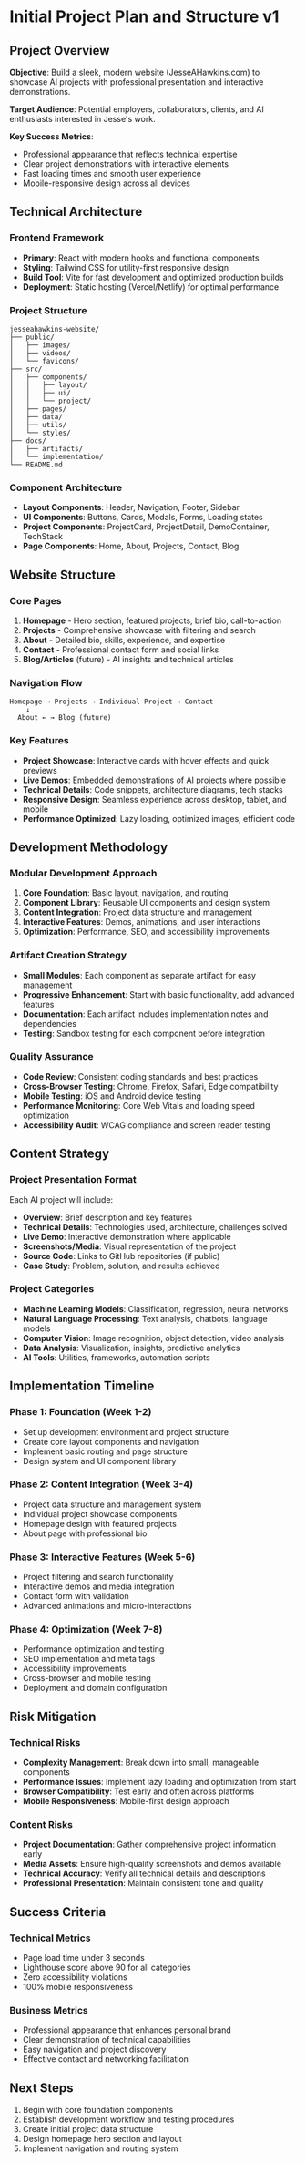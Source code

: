 # Initial Project Plan and Structure v1

## Project Overview
**Objective**: Build a sleek, modern website (JesseAHawkins.com) to showcase AI projects with professional presentation and interactive demonstrations.

**Target Audience**: Potential employers, collaborators, clients, and AI enthusiasts interested in Jesse's work.

**Key Success Metrics**: 
- Professional appearance that reflects technical expertise
- Clear project demonstrations with interactive elements
- Fast loading times and smooth user experience
- Mobile-responsive design across all devices

## Technical Architecture

### Frontend Framework
- **Primary**: React with modern hooks and functional components
- **Styling**: Tailwind CSS for utility-first responsive design
- **Build Tool**: Vite for fast development and optimized production builds
- **Deployment**: Static hosting (Vercel/Netlify) for optimal performance

### Project Structure
```
jesseahawkins-website/
├── public/
│   ├── images/
│   ├── videos/
│   └── favicons/
├── src/
│   ├── components/
│   │   ├── layout/
│   │   ├── ui/
│   │   └── project/
│   ├── pages/
│   ├── data/
│   ├── utils/
│   └── styles/
├── docs/
│   ├── artifacts/
│   └── implementation/
└── README.md
```

### Component Architecture
- **Layout Components**: Header, Navigation, Footer, Sidebar
- **UI Components**: Buttons, Cards, Modals, Forms, Loading states
- **Project Components**: ProjectCard, ProjectDetail, DemoContainer, TechStack
- **Page Components**: Home, About, Projects, Contact, Blog

## Website Structure

### Core Pages
1. **Homepage** - Hero section, featured projects, brief bio, call-to-action
2. **Projects** - Comprehensive showcase with filtering and search
3. **About** - Detailed bio, skills, experience, and expertise
4. **Contact** - Professional contact form and social links
5. **Blog/Articles** (future) - AI insights and technical articles

### Navigation Flow
```
Homepage → Projects → Individual Project → Contact
    ↓
  About ← → Blog (future)
```

### Key Features
- **Project Showcase**: Interactive cards with hover effects and quick previews
- **Live Demos**: Embedded demonstrations of AI projects where possible
- **Technical Details**: Code snippets, architecture diagrams, tech stacks
- **Responsive Design**: Seamless experience across desktop, tablet, and mobile
- **Performance Optimized**: Lazy loading, optimized images, efficient code

## Development Methodology

### Modular Development Approach
1. **Core Foundation**: Basic layout, navigation, and routing
2. **Component Library**: Reusable UI components and design system
3. **Content Integration**: Project data structure and management
4. **Interactive Features**: Demos, animations, and user interactions
5. **Optimization**: Performance, SEO, and accessibility improvements

### Artifact Creation Strategy
- **Small Modules**: Each component as separate artifact for easy management
- **Progressive Enhancement**: Start with basic functionality, add advanced features
- **Documentation**: Each artifact includes implementation notes and dependencies
- **Testing**: Sandbox testing for each component before integration

### Quality Assurance
- **Code Review**: Consistent coding standards and best practices
- **Cross-Browser Testing**: Chrome, Firefox, Safari, Edge compatibility
- **Mobile Testing**: iOS and Android device testing
- **Performance Monitoring**: Core Web Vitals and loading speed optimization
- **Accessibility Audit**: WCAG compliance and screen reader testing

## Content Strategy

### Project Presentation Format
Each AI project will include:
- **Overview**: Brief description and key features
- **Technical Details**: Technologies used, architecture, challenges solved
- **Live Demo**: Interactive demonstration where applicable
- **Screenshots/Media**: Visual representation of the project
- **Source Code**: Links to GitHub repositories (if public)
- **Case Study**: Problem, solution, and results achieved

### Project Categories
- **Machine Learning Models**: Classification, regression, neural networks
- **Natural Language Processing**: Text analysis, chatbots, language models
- **Computer Vision**: Image recognition, object detection, video analysis
- **Data Analysis**: Visualization, insights, predictive analytics
- **AI Tools**: Utilities, frameworks, automation scripts

## Implementation Timeline

### Phase 1: Foundation (Week 1-2)
- Set up development environment and project structure
- Create core layout components and navigation
- Implement basic routing and page structure
- Design system and UI component library

### Phase 2: Content Integration (Week 3-4)
- Project data structure and management system
- Individual project showcase components
- Homepage design with featured projects
- About page with professional bio

### Phase 3: Interactive Features (Week 5-6)
- Project filtering and search functionality
- Interactive demos and media integration
- Contact form with validation
- Advanced animations and micro-interactions

### Phase 4: Optimization (Week 7-8)
- Performance optimization and testing
- SEO implementation and meta tags
- Accessibility improvements
- Cross-browser and mobile testing
- Deployment and domain configuration

## Risk Mitigation

### Technical Risks
- **Complexity Management**: Break down into small, manageable components
- **Performance Issues**: Implement lazy loading and optimization from start
- **Browser Compatibility**: Test early and often across platforms
- **Mobile Responsiveness**: Mobile-first design approach

### Content Risks
- **Project Documentation**: Gather comprehensive project information early
- **Media Assets**: Ensure high-quality screenshots and demos available
- **Technical Accuracy**: Verify all technical details and descriptions
- **Professional Presentation**: Maintain consistent tone and quality

## Success Criteria

### Technical Metrics
- Page load time under 3 seconds
- Lighthouse score above 90 for all categories
- Zero accessibility violations
- 100% mobile responsiveness

### Business Metrics
- Professional appearance that enhances personal brand
- Clear demonstration of technical capabilities
- Easy navigation and project discovery
- Effective contact and networking facilitation

## Next Steps
1. Begin with core foundation components
2. Establish development workflow and testing procedures
3. Create initial project data structure
4. Design homepage hero section and layout
5. Implement navigation and routing system